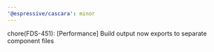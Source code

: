 ```yaml
---
'@espressive/cascara': minor
---
```


chore(FDS-451): [Performance] Build output now exports to separate component files
